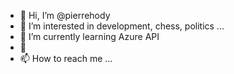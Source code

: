 - 👋 Hi, I’m @pierrehody
- 👀 I’m interested in development, chess, politics ...
- 🌱 I’m currently learning Azure API
- 💞
- 📫 How to reach me ...

<!---
pierrehody/pierrehody is a ✨ special ✨ repository because its `README.md` (this file) appears on your GitHub profile.
You can click the Preview link to take a look at your changes.
--->
